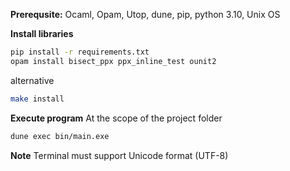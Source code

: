 **Prerequsite:** 
Ocaml, Opam, Utop, dune, pip, python 3.10, Unix OS

**Install libraries**
```bash
pip install -r requirements.txt
opam install bisect_ppx ppx_inline_test ounit2 
```
alternative
```bash
make install
```

**Execute program**
At the scope of the project folder
```bash
dune exec bin/main.exe
```

**Note**
Terminal must support Unicode format (UTF-8)